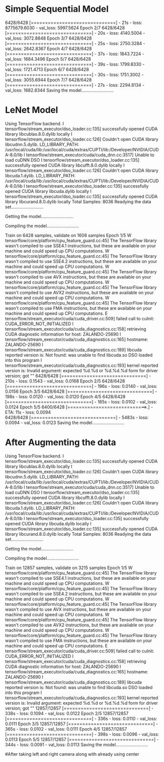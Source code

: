 # Simple Sequential Model

6428/6428 [==============================] - 21s - loss: 8775679.6030 - val_loss: 5997.5624
Epoch 2/7
6428/6428 [==============================] - 20s - loss: 4140.5004 - val_loss: 3072.8848
Epoch 3/7
6428/6428 [==============================] - 25s - loss: 2750.3284 - val_loss: 2642.8367
Epoch 4/7
6428/6428 [==============================] - 37s - loss: 1843.7224 - val_loss: 1684.3496
Epoch 5/7
6428/6428 [==============================] - 39s - loss: 1799.8330 - val_loss: 1721.4713
Epoch 6/7
6428/6428 [==============================] - 30s - loss: 1751.3002 - val_loss: 3055.6944
Epoch 7/7
6428/6428 [==============================] - 27s - loss: 2294.8134 - val_loss: 1682.8344
Saving the model..........................


# LeNet Model 
Using TensorFlow backend.
I tensorflow/stream_executor/dso_loader.cc:135] successfully opened CUDA library libcublas.8.0.dylib locally
I tensorflow/stream_executor/dso_loader.cc:126] Couldn't open CUDA library libcudnn.5.dylib. LD_LIBRARY_PATH: /usr/local/cuda/lib:/usr/local/cuda/extras/CUPTI/lib:/Developer/NVIDIA/CUDA-8.0/lib
I tensorflow/stream_executor/cuda/cuda_dnn.cc:3517] Unable to load cuDNN DSO
I tensorflow/stream_executor/dso_loader.cc:135] successfully opened CUDA library libcufft.8.0.dylib locally
I tensorflow/stream_executor/dso_loader.cc:126] Couldn't open CUDA library libcuda.1.dylib. LD_LIBRARY_PATH: /usr/local/cuda/lib:/usr/local/cuda/extras/CUPTI/lib:/Developer/NVIDIA/CUDA-8.0/lib
I tensorflow/stream_executor/dso_loader.cc:135] successfully opened CUDA library libcuda.dylib locally
I tensorflow/stream_executor/dso_loader.cc:135] successfully opened CUDA library libcurand.8.0.dylib locally
Total Samples: 8036
Readying the data set..........................

Getting the model..........................

Compiling the model..........................

Train on 6428 samples, validate on 1608 samples
Epoch 1/5
W tensorflow/core/platform/cpu_feature_guard.cc:45] The TensorFlow library wasn't compiled to use SSE4.1 instructions, but these are available on your machine and could speed up CPU computations.
W tensorflow/core/platform/cpu_feature_guard.cc:45] The TensorFlow library wasn't compiled to use SSE4.2 instructions, but these are available on your machine and could speed up CPU computations.
W tensorflow/core/platform/cpu_feature_guard.cc:45] The TensorFlow library wasn't compiled to use AVX instructions, but these are available on your machine and could speed up CPU computations.
W tensorflow/core/platform/cpu_feature_guard.cc:45] The TensorFlow library wasn't compiled to use AVX2 instructions, but these are available on your machine and could speed up CPU computations.
W tensorflow/core/platform/cpu_feature_guard.cc:45] The TensorFlow library wasn't compiled to use FMA instructions, but these are available on your machine and could speed up CPU computations.
E tensorflow/stream_executor/cuda/cuda_driver.cc:509] failed call to cuInit: CUDA_ERROR_NOT_INITIALIZED
I tensorflow/stream_executor/cuda/cuda_diagnostics.cc:158] retrieving CUDA diagnostic information for host: ZALANDO-25690
I tensorflow/stream_executor/cuda/cuda_diagnostics.cc:165] hostname: ZALANDO-25690
I tensorflow/stream_executor/cuda/cuda_diagnostics.cc:189] libcuda reported version is: Not found: was unable to find libcuda.so DSO loaded into this program
I tensorflow/stream_executor/cuda/cuda_diagnostics.cc:193] kernel reported version is: Invalid argument: expected %d.%d or %d.%d.%d form for driver version; got ""
6428/6428 [==============================] - 210s - loss: 0.1543 - val_loss: 0.0168
Epoch 2/5
6428/6428 [==============================] - 196s - loss: 0.0140 - val_loss: 0.0156
Epoch 3/5
6428/6428 [==============================] - 198s - loss: 0.0120 - val_loss: 0.0120
Epoch 4/5
6428/6428 [==============================] - 165s - loss: 0.0102 - val_loss: 0.0124
Epoch 5/5
6400/6428 [============================>.] - ETA: 11s - loss: 0.0094  
6428/6428 [==============================] - 5483s - loss: 0.0094 - val_loss: 0.0123
Saving the model..........................


# After Augmenting the data
Using TensorFlow backend.
I tensorflow/stream_executor/dso_loader.cc:135] successfully opened CUDA library libcublas.8.0.dylib locally
I tensorflow/stream_executor/dso_loader.cc:126] Couldn't open CUDA library libcudnn.5.dylib. LD_LIBRARY_PATH: /usr/local/cuda/lib:/usr/local/cuda/extras/CUPTI/lib:/Developer/NVIDIA/CUDA-8.0/lib
I tensorflow/stream_executor/cuda/cuda_dnn.cc:3517] Unable to load cuDNN DSO
I tensorflow/stream_executor/dso_loader.cc:135] successfully opened CUDA library libcufft.8.0.dylib locally
I tensorflow/stream_executor/dso_loader.cc:126] Couldn't open CUDA library libcuda.1.dylib. LD_LIBRARY_PATH: /usr/local/cuda/lib:/usr/local/cuda/extras/CUPTI/lib:/Developer/NVIDIA/CUDA-8.0/lib
I tensorflow/stream_executor/dso_loader.cc:135] successfully opened CUDA library libcuda.dylib locally
I tensorflow/stream_executor/dso_loader.cc:135] successfully opened CUDA library libcurand.8.0.dylib locally
Total Samples: 8036
Readying the data set..........................

Getting the model..........................

Compiling the model..........................

Train on 12857 samples, validate on 3215 samples
Epoch 1/5
W tensorflow/core/platform/cpu_feature_guard.cc:45] The TensorFlow library wasn't compiled to use SSE4.1 instructions, but these are available on your machine and could speed up CPU computations.
W tensorflow/core/platform/cpu_feature_guard.cc:45] The TensorFlow library wasn't compiled to use SSE4.2 instructions, but these are available on your machine and could speed up CPU computations.
W tensorflow/core/platform/cpu_feature_guard.cc:45] The TensorFlow library wasn't compiled to use AVX instructions, but these are available on your machine and could speed up CPU computations.
W tensorflow/core/platform/cpu_feature_guard.cc:45] The TensorFlow library wasn't compiled to use AVX2 instructions, but these are available on your machine and could speed up CPU computations.
W tensorflow/core/platform/cpu_feature_guard.cc:45] The TensorFlow library wasn't compiled to use FMA instructions, but these are available on your machine and could speed up CPU computations.
E tensorflow/stream_executor/cuda/cuda_driver.cc:509] failed call to cuInit: CUDA_ERROR_NOT_INITIALIZED
I tensorflow/stream_executor/cuda/cuda_diagnostics.cc:158] retrieving CUDA diagnostic information for host: ZALANDO-25690
I tensorflow/stream_executor/cuda/cuda_diagnostics.cc:165] hostname: ZALANDO-25690
I tensorflow/stream_executor/cuda/cuda_diagnostics.cc:189] libcuda reported version is: Not found: was unable to find libcuda.so DSO loaded into this program
I tensorflow/stream_executor/cuda/cuda_diagnostics.cc:193] kernel reported version is: Invalid argument: expected %d.%d or %d.%d.%d form for driver version; got ""
12857/12857 [==============================] - 338s - loss: 0.1094 - val_loss: 0.0122
Epoch 2/5
12857/12857 [==============================] - 336s - loss: 0.0110 - val_loss: 0.0111
Epoch 3/5
12857/12857 [==============================] - 365s - loss: 0.0102 - val_loss: 0.0111
Epoch 4/5
12857/12857 [==============================] - 398s - loss: 0.0096 - val_loss: 0.0113
Epoch 5/5
12857/12857 [==============================] - 344s - loss: 0.0091 - val_loss: 0.0113
Saving the model..........................


#After taking left and right camera along with already using center